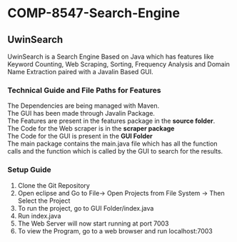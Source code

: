 # COMP-8547-Search-Engine

## UwinSearch
<hl>

  UwinSearch is a Search Engine Based on Java which has features like Keyword Counting, Web Scraping, Sorting, Frequency Analysis and Domain Name Extraction paired with a Javalin Based GUI. 
  
  
### Technical Guide and File Paths for Features
  <hl>
    The Dependencies are being managed with Maven.
    <br>
    The GUI has been made through Javalin Package.
    <br>
    The Features are present in the features package in the <b>source folder</b>.
    <br>
    The Code for the Web scraper is in the <b>scraper package</b>
    <br>
    The Code for the GUI is present in the <b>GUI Folder</b>
    <br>
    The main package contains the main.java file which has all the function calls and the function which is called by the GUI to search for the results.
  
### Setup Guide
  <hl>
    <ol>
      <li>Clone the Git Repository</li>
      <li>Open eclipse and Go to File-> Open Projects from File System -> Then Select the Project </li>
      <li>To run the project, go to GUI Folder/index.java</li>
      <li>Run index.java</li>
      <li>The Web Server will now start running at port 7003</li>
      <li>To view the Program, go to a web browser and run localhost:7003</li>
    </ol>
